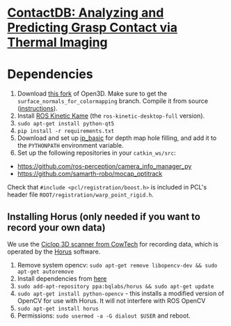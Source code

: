 # [ContactDB: Analyzing and Predicting Grasp Contact via Thermal Imaging](https://contactdb.cc.gatech.edu)
# Dependencies
1. Download [this fork](https://github.com/samarth-robo/Open3D/tree/surface_normals_for_colormapping) of Open3D. Make sure to get the `surface_normals_for_colormapping` branch. Compile it from source ([instructions](http://www.open3d.org/docs/compilation.html)).
2. Install [ROS Kinetic Kame](http://wiki.ros.org/kinetic/Installation) (the `ros-kinetic-desktop-full` version).
3. `sudo apt-get install python-qt5`
4. `pip install -r requirements.txt`
5. Download and set up [ip_basic](https://github.com/kujason/ip_basic) for depth map hole filling, and add it to the `PYTHONPATH` environment variable.
6. Set up the following repositories in your `catkin_ws/src`:
- https://github.com/ros-perception/camera_info_manager_py
- https://github.com/samarth-robo/mocap_optitrack

Check that `#include <pcl/registration/boost.h>` is included in PCL's header file `ROOT/registration/warp_point_rigid.h`.

## Installing Horus (only needed if you want to record your own data)
We use the [Ciclop 3D scanner from CowTech](https://www.cowtechengineering.com/3d-scanners) for recording data, which is operated by the [Horus](https://horus.readthedocs.io/) software.
1. Remove system opencv: `sudo apt-get remove libopencv-dev && sudo apt-get autoremove`
2. Install dependencies from [here](https://github.com/LibreScanner/horus/blob/develop/doc/development/ubuntu.md)
3. `sudo add-apt-repository ppa:bqlabs/horus && sudo apt-get update`
4. `sudo apt-get install python-opencv` - this installs a modified version of OpenCV for use with Horus. It will not interfere with ROS OpenCV 
6. `sudo apt-get install horus`
7. Permissions: `sudo usermod -a -G dialout $USER` and reboot.
